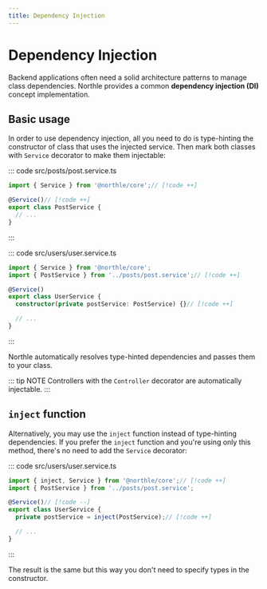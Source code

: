 ```yaml
---
title: Dependency Injection
---
```


# Dependency Injection

Backend applications often need a solid architecture patterns to manage class dependencies. Northle provides a common **dependency injection (DI)** concept implementation.

## Basic usage

In order to use dependency injection, all you need to do is type-hinting the constructor of class that uses the injected service. Then mark both classes with `Service` decorator to make them injectable:

::: code src/posts/post.service.ts
```ts
import { Service } from '@northle/core';// [!code ++]

@Service()// [!code ++]
export class PostService {
  // ...
}
```
:::

::: code src/users/user.service.ts
```ts
import { Service } from '@northle/core';
import { PostService } from '../posts/post.service';// [!code ++]

@Service()
export class UserService {
  constructor(private postService: PostService) {}// [!code ++]

  // ...
}
```
:::

Northle automatically resolves type-hinted dependencies and passes them to your class.

::: tip NOTE
Controllers with the `Controller` decorator are automatically injectable.
:::

## `inject` function

Alternatively, you may use the `inject` function instead of type-hinting dependencies. If you prefer the `inject` function and you're using only this method, there's no need to add the `Service` decorator:

::: code src/users/user.service.ts
```ts
import { inject, Service } from '@northle/core';// [!code ++]
import { PostService } from '../posts/post.service';

@Service()// [!code --]
export class UserService {
  private postService = inject(PostService);// [!code ++]

  // ...
}
```
:::

The result is the same but this way you don't need to specify types in the constructor.
